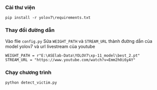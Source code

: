 ### Cài thư viện
`pip install -r yolov7\requirements.txt`

### Thay đổi đường dẫn
Vào flie `config.py` Sửa `WEIGHT_PATH` và `STREAM_URL` thành đường dẫn của model yolov7 và url livestream của youtube
```
WEIGHT_PATH = r"E:\ASElab-Data\YOLOV7\xp-11_model\best_2.pt"
STREAM_URL = "https://www.youtube.com/watch?v=Emm2h0i6yAY"
```
### Chạy chương trình

```
python detect_victim.py
```

